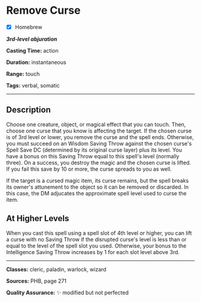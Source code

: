 # Remove Curse

- [x] Homebrew

***3rd-level abjuration***

**Casting Time:** action

**Duration:** instantaneous

**Range:** touch

**Tags:** verbal, somatic

---

## Description
Choose one creature, object, or magical effect that you can touch.
Then, choose one curse that you know is affecting the target.
If the chosen curse is of 3rd level or lower, you remove the curse and the spell ends.
Otherwise, you must succeed on an Wisdom Saving Throw against the chosen curse's Spell Save DC (determined by its original curse layer) plus its level.
You have a bonus on this Saving Throw equal to this spell's level (normally three).
On a success, you destroy the magic and the chosen curse is lifted.
If you fail this save by 10 or more, the curse spreads to you as well.

If the target is a cursed magic item, its curse remains, but the spell breaks its owner's attunement to the object so it can be removed or discarded.
In this case, the DM adjucates the approximate spell level used to curse the item.

## At Higher Levels
When you cast this spell using a spell slot of 4th level or higher, you can lift a curse with no Saving Throw if the disrupted curse's level is less than or equal to the level of the spell slot you used.
Otherwise, your bonus to the Intelligence Saving Throw increases by 1 for each slot level above 3rd.

---

**Classes:** cleric, paladin, warlock, wizard

**Sources:** PHB, page 271

**Quality Assurance:** :sparkles: modified but not perfected
